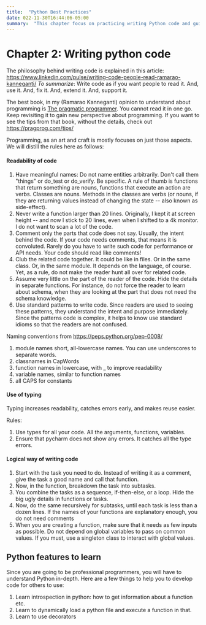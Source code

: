 ```yaml
---
title:  "Python Best Practices"
date: 022-11-30T16:44:06-05:00
summary:  "This chapter focus on practicing writing Python code and guidelines"
---
```


# Chapter 2: Writing python code

The philosophy behind writing code is explained in this article: https://www.linkedin.com/pulse/writing-code-people-read-ramarao-kanneganti/
*To summarize*: Write code as if you want people to read it. And, use it. And, fix it. And, extend it. And, support it.

The best book, in my (Ramarao Kanneganti) opinion to understand about programming is [The pragmatic programmer](https://github.com/rajucs/Book-For-Programmers/blob/master/the-pragmatic-programmer.pdf). You cannot read it in one go. Keep revisiting it to gain new perspective about programming. If you want to see the tips from that book, without the details, check out https://pragprog.com/tips/ 

Programming, as an art and craft is mostly focuses on just those aspects. We will distill the rules here as follows:

#### Readability of code

1. Have meaningful names: Do not name entities arbitrarily. Don't call them "things" or do_test or do_verify. Be specific. A rule of thumb is functions that return something are nouns, functions that execute an action are verbs. Classes are nouns. Methods in the classes are verbs (or nouns, if they are returning values instead of changing the state -- also known as side-effect).
2. Never write a function larger than 20 lines. Originally, I kept it at screen height -- and now I stick to 20 lines, even when I shifted to a 4k monitor. I do not want to scan a lot of the code.
3. Comment only the parts that code does not say. Usually, the intent behind the code. If your code needs comments, that means it is convoluted. Rarely do you have to write such code for performance or API needs. Your code should read like comments!
4. Club the related code together. It could be like in files. Or in the same class. Or, in the same module. It depends on the language, of course. Yet, as a rule, do not make the reader hunt all over for related code.
5. Assume very little on the part of the reader of the code. Hide the details in separate functions. For instance, do not force the reader to learn about schema, when they are looking at the part that does not need the schema knowledge.
6. Use standard patterns to write code. Since readers are used to seeing these patterns, they understand the intent and purpose immediately. Since the patterns code is complex, it helps to know use standard idioms so that the readers are not confused.

Naming conventions from https://peps.python.org/pep-0008/

1. module names short, all-lowercase names. You can use underscores to separate words.
2. classnames in CapWords
3. function names in lowercase, with _ to improve readability
4. variable names, similar to function names
5. all CAPS for constants


#### Use of typing

Typing increases readability, catches errors early, and makes reuse easier.

Rules:

1. Use types for all your code. All the arguments, functions, variables. 
2. Ensure that pycharm does not show any errors. It catches all the type errors.

#### Logical way of writing code

1. Start with the task you need to do. Instead of writing it as a comment, give the task a good name and call that function.
2. Now, in the function, breakdown the task into subtasks. 
3. You combine the tasks as a sequence, if-then-else, or a loop. Hide the big ugly details in functions or tasks. 
4. Now, do the same recursively for subtasks, until each task is less than a dozen lines. If the names of your functions are explanatory enough, you do not need comments
5. When you are creating a function, make sure that it needs as few inputs as possible. Do not depend on global variables to pass on common values. If you must, use a singleton class to interact with global values.

## Python features to learn

Since you are going to be professional programmers, you will have to understand Python in-depth. Here are a few things to help you to develop code for others to use:

1. Learn introspection in python: how to get information about a function etc.
2. Learn to dynamically load a python file and execute a function in that.
3. Learn to use decorators

